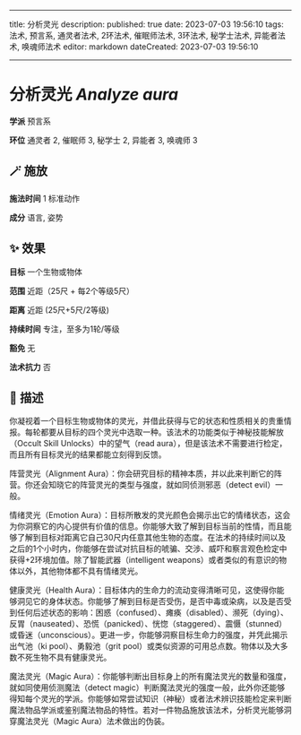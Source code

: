 
---
title: 分析灵光
description: 
published: true
date: 2023-07-03 19:56:10
tags: 法术, 预言系, 通灵者法术, 2环法术, 催眠师法术, 3环法术, 秘学士法术, 异能者法术, 唤魂师法术
editor: markdown
dateCreated: 2023-07-03 19:56:10

---

# **分析灵光** *Analyze aura*

**学派** 预言系 

**环位** 通灵者 2, 催眠师 3, 秘学士 2, 异能者 3, 唤魂师 3

## 🪄 施放

**施法时间** 1 标准动作

**成分** 语言, 姿势

## ✨ 效果 

**目标** 一个生物或物体 

**范围** 近距（25尺 + 每2个等级5尺）

**距离** 近距 (25尺+5尺/2等级)  

**持续时间** 专注，至多为1轮/等级 

**豁免** 无

**法术抗力** 否

## 📖 描述

你凝视着一个目标生物或物体的灵光，并借此获得与它的状态和性质相关的贵重情报。每轮都要从目标的四个灵光中选取一种。该法术的功能类似于神秘技能解放（Occult Skill Unlocks）中的望气（read aura），但是该法术不需要进行检定，而且所有目标灵光的结果都能立刻得到反馈。

阵营灵光（Alignment Aura）：你会研究目标的精神本质，并以此来判断它的阵营。你还会知晓它的阵营灵光的类型与强度，就如同侦测邪恶（detect evil）一般。

情绪灵光（Emotion Aura）：目标所散发的灵光颜色会揭示出它的情绪状态，这会为你洞察它的内心提供有价值的信息。你能够大致了解到目标当前的性情，而且能够了解到目标对距离它自己30尺内任意其他生物的态度。在法术的持续时间以及之后的1个小时内，你能够在尝试对抗目标的唬骗、交涉、威吓和察言观色检定中获得+2环境加值。除了智能武器（intelligent weapons）或者类似的有意识的物体以外，其他物体都不具有情绪灵光。

健康灵光（Health Aura）：目标体内的生命力的流动变得清晰可见，这使得你能够洞见它的身体状态。你能够了解到目标是否受伤，是否中毒或染病，以及是否受到任何后述状态的影响：困惑（confused）、瘫痪（disabled）、濒死（dying）、反胃（nauseated）、恐慌（panicked）、恍惚（staggered）、震慑（stunned）或昏迷（unconscious）。更进一步，你能够洞察目标生命力的强度，并凭此揭示出气池（ki pool）、勇毅池（grit pool）或类似资源的可用总点数。物体以及大多数不死生物不具有健康灵光。

魔法灵光（Magic Aura）：你能够判断出目标身上的所有魔法灵光的数量和强度，就如同使用侦测魔法（detect magic）判断魔法灵光的强度一般，此外你还能够得知每个灵光的学派。你能够如常尝试知识（神秘）或者法术辨识技能检定来判断魔法物品学派或鉴别魔法物品的特性。若对一件物品施放该法术，分析灵光能够洞穿魔法灵光（Magic Aura）法术做出的伪装。
    
